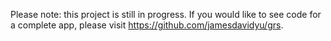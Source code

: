 Please note: this project is still in progress. If you would like to see code for a complete app, please visit https://github.com/jamesdavidyu/grs. 

